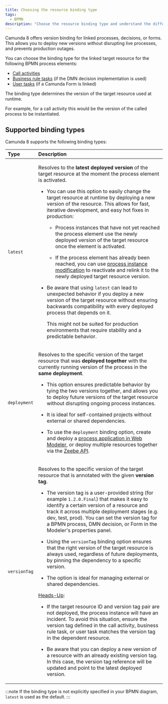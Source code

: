 ```yaml
---
title: Choosing the resource binding type
tags:
  - BPMN
description: "Choose the resource binding type and understand the differences between 'latest' and 'deployment' binding for linked resources."
---
```


Camunda 8 offers version binding for linked processes, decisions, or forms. This allows you to deploy new versions without disrupting live processes, and prevents production outages.

You can choose the binding type for the linked target resource for the following BPMN process elements:

- [Call activities](/docs/components/modeler/bpmn/call-activities/call-activities.md#defining-the-called-process)
- [Business rule tasks](/docs/components/modeler/bpmn/business-rule-tasks/business-rule-tasks.md#defining-a-called-decision) (if the DMN decision implementation is used)
- [User tasks](/docs/components/modeler/bpmn/user-tasks/user-tasks.md#user-task-forms) (if a Camunda Form is linked)

The binding type determines the version of the target resource used at runtime.

For example, for a call activity this would be the version of the called process to be instantiated.

## Supported binding types

Camunda 8 supports the following binding types:

<table>
  <thead>
    <tr>
      <th align="left">Type</th>
      <th align="left">Description</th>
    </tr>
  </thead>
  <tbody>
    <tr>
      <td><code>latest</code></td>
      <td>
        <p>Resolves to the <strong>latest deployed version</strong> of the target resource at the moment the process element is activated.</p>
        <ul>
          <li>
            <p>
              You can use this option to easily change the target resource at runtime by deploying a new version of the resource.
              This allows for fast, iterative development, and easy hot fixes in production:
            </p>
            <ul>
              <li><p>Process instances that have not yet reached the process element use the newly deployed version of the target resource once the element is activated.</p></li>
              <li><p>If the process element has already been reached, you can use <a href="../../../concepts/process-instance-modification">process instance modification</a> to reactivate and relink it to the newly deployed target resource version.</p></li>
            </ul>
          </li>
          <li><p>Be aware that using <code>latest</code> can lead to unexpected behavior if you deploy a new version of the target resource without ensuring backwards compatibility with every deployed process that depends on it.</p><p>This might not be suited for production environments that require stability and a predictable behavior.</p></li>
        </ul>
      </td>
    </tr>
    <tr>
      <td><code>deployment</code></td>
      <td>
        <p>Resolves to the specific version of the target resource that was <strong>deployed together</strong> with the currently running version of the process in the <strong>same deployment</strong>.</p>
        <ul>
          <li><p>This option ensures predictable behavior by tying the two versions together, and allows you to deploy future versions of the target resource without disrupting ongoing process instances.</p></li>
          <li><p>It is ideal for self-contained projects without external or shared dependencies.</p></li>
          <li>
            <p>To use the <code>deployment</code> binding option, create and deploy a <a href="../../../modeler/web-modeler/process-applications/#deploy-and-run-a-process-application">process application in Web Modeler</a>,
              or deploy multiple resources together via the <a href="../../../../apis-tools/zeebe-api/gateway-service/#deployresource-rpc"> Zeebe API</a>.
            </p>
          </li>
        </ul>
      </td>
    </tr>
    <tr>
      <td><code>versionTag</code></td>
      <td>
        <p>Resolves to the specific version of the target resource that is annotated with the given <strong>version tag</strong>.</p>
        <ul>
          <li>
            <p>
              The version tag is a user-provided string (for example <code>1.2.0.Final</code>) that makes it easy to identify a certain version of a resource and track it across multiple deployment stages (e.g. dev, test, prod).
              You can set the version tag for a BPMN process, DMN decision, or Form in the Modeler's properties panel.
            </p>
          </li>
          <li><p>Using the <code>versionTag</code> binding option ensures that the right version of the target resource is always used, regardless of future deployments, by pinning the dependency to a specific version.</p></li>
          <li><p>The option is ideal for managing external or shared dependencies.</p></li>
        </ul>
        <p><u>Heads-Up</u>:</p>
        <ul>
          <li>
            <p>
              If the target resource ID and version tag pair are not deployed, the process instance will have an incident.
              To avoid this situation, ensure the version tag defined in the call activity, business rule task, or user task matches the version tag in the dependent resource.
            </p>
          </li>
          <li>
            <p>
              Be aware that you can deploy a new version of a resource with an already existing version tag.
              In this case, the version tag reference will be updated and point to the latest deployed version.
            </p>
          </li>
        </ul>
      </td>
    </tr>
  </tbody>
</table>

:::note
If the binding type is not explicitly specified in your BPMN diagram, `latest` is used as the default.
:::
